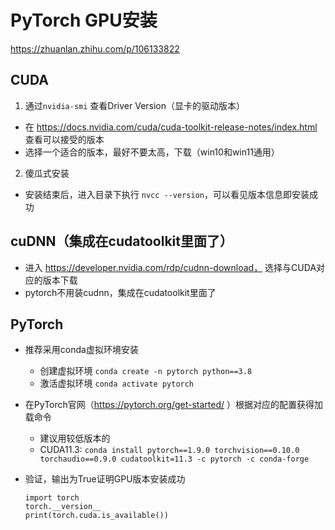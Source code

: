 # PyTorch GPU安装
https://zhuanlan.zhihu.com/p/106133822
## CUDA
1. 通过```nvidia-smi``` 查看Driver Version（显卡的驱动版本）
- 在 https://docs.nvidia.com/cuda/cuda-toolkit-release-notes/index.html 查看可以接受的版本
- 选择一个适合的版本，最好不要太高，下载（win10和win11通用）
2. 傻瓜式安装
- 安装结束后，进入目录下执行 ```nvcc --version```，可以看见版本信息即安装成功
## cuDNN（集成在cudatoolkit里面了）
- 进入 https://developer.nvidia.com/rdp/cudnn-download， 选择与CUDA对应的版本下载
- pytorch不用装cudnn，集成在cudatoolkit里面了

## PyTorch
- 推荐采用conda虚拟环境安装
    - 创建虚拟环境 ```conda create -n pytorch python==3.8```
    - 激活虚拟环境 ```conda activate pytorch```

- 在PyTorch官网（https://pytorch.org/get-started/ ）根据对应的配置获得加载命令
    - 建议用较低版本的
    - CUDA11.3: ```conda install pytorch==1.9.0 torchvision==0.10.0 torchaudio==0.9.0 cudatoolkit=11.3 -c pytorch -c conda-forge```
- 验证，输出为True证明GPU版本安装成功
    ```
    import torch 
    torch.__version__
    print(torch.cuda.is_available())
    ```



